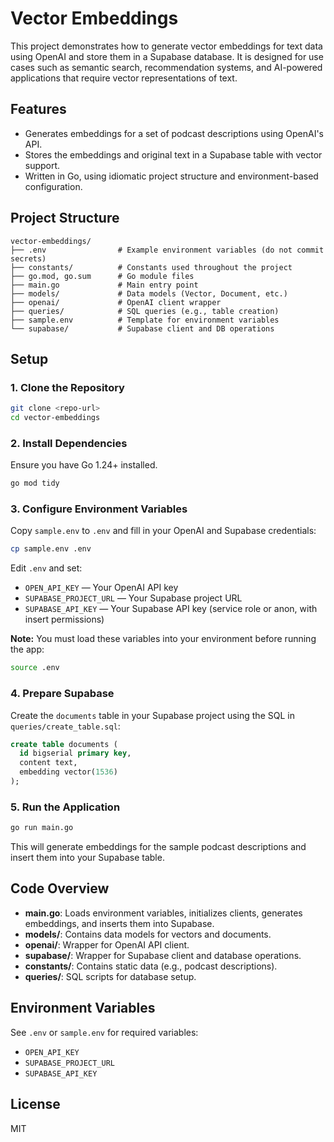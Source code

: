 # Vector Embeddings

This project demonstrates how to generate vector embeddings for text data using OpenAI and store them in a Supabase database. It is designed for use cases such as semantic search, recommendation systems, and AI-powered applications that require vector representations of text.

## Features

- Generates embeddings for a set of podcast descriptions using OpenAI's API.
- Stores the embeddings and original text in a Supabase table with vector support.
- Written in Go, using idiomatic project structure and environment-based configuration.

## Project Structure

```
vector-embeddings/
├── .env                # Example environment variables (do not commit secrets)
├── constants/          # Constants used throughout the project
├── go.mod, go.sum      # Go module files
├── main.go             # Main entry point
├── models/             # Data models (Vector, Document, etc.)
├── openai/             # OpenAI client wrapper
├── queries/            # SQL queries (e.g., table creation)
├── sample.env          # Template for environment variables
└── supabase/           # Supabase client and DB operations
```

## Setup

### 1. Clone the Repository

```bash
git clone <repo-url>
cd vector-embeddings
```

### 2. Install Dependencies

Ensure you have Go 1.24+ installed.

```bash
go mod tidy
```

### 3. Configure Environment Variables

Copy `sample.env` to `.env` and fill in your OpenAI and Supabase credentials:

```bash
cp sample.env .env
```

Edit `.env` and set:

- `OPEN_API_KEY` — Your OpenAI API key
- `SUPABASE_PROJECT_URL` — Your Supabase project URL
- `SUPABASE_API_KEY` — Your Supabase API key (service role or anon, with insert permissions)

**Note:** You must load these variables into your environment before running the app:

```bash
source .env
```

### 4. Prepare Supabase

Create the `documents` table in your Supabase project using the SQL in `queries/create_table.sql`:

```sql
create table documents (
  id bigserial primary key,
  content text,
  embedding vector(1536)
);
```

### 5. Run the Application

```bash
go run main.go
```

This will generate embeddings for the sample podcast descriptions and insert them into your Supabase table.

## Code Overview

- **main.go**: Loads environment variables, initializes clients, generates embeddings, and inserts them into Supabase.
- **models/**: Contains data models for vectors and documents.
- **openai/**: Wrapper for OpenAI API client.
- **supabase/**: Wrapper for Supabase client and database operations.
- **constants/**: Contains static data (e.g., podcast descriptions).
- **queries/**: SQL scripts for database setup.

## Environment Variables

See `.env` or `sample.env` for required variables:

- `OPEN_API_KEY`
- `SUPABASE_PROJECT_URL`
- `SUPABASE_API_KEY`

## License

MIT
